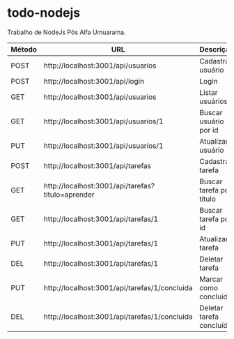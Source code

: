 # todo-nodejs
Trabalho de NodeJs Pós Alfa Umuarama.

Método  |    URL                                                |   Descrição
--------|-------------------------------------------------------|-----------------------------
POST    |   http://localhost:3001/api/usuarios                  |   Cadastrar usuário
POST    |   http://localhost:3001/api/login                     |   Login
GET     |   http://localhost:3001/api/usuarios                  |   Listar usuários
GET     |   http://localhost:3001/api/usuarios/1                |   Buscar usuário por id
PUT     |   http://localhost:3001/api/usuarios/1                |   Atualizar usuário
POST    |   http://localhost:3001/api/tarefas                   |   Cadastrar tarefa
GET     |   http://localhost:3001/api/tarefas?titulo=aprender   |   Buscar tarefa por título
GET     |   http://localhost:3001/api/tarefas/1                 |   Buscar tarefa por id
PUT     |   http://localhost:3001/api/tarefas/1                 |   Atualizar tarefa
DEL     |   http://localhost:3001/api/tarefas/1                 |   Deletar tarefa
PUT     |   http://localhost:3001/api/tarefas/1/concluida       |   Marcar como concluída
DEL     |   http://localhost:3001/api/tarefas/1/concluida       |   Deletar tarefa concluída
